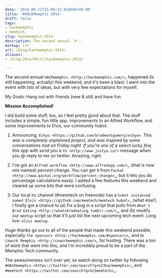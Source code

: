 ```yaml
---
date: '2014-09-21T15:09:22.018668+00:00'
title: '#HACKMemphis 2014'
draft: false
tags:
- hackmemphis
- memtech
slug: hackmemphis-2014
description: The second annual `H...
markup: rst
url: /blog/hackmemphis-2014/
aliases:
- /blog/2014/09/21/hackmemphis-2014/

---
```


The second annual `HACKmemphis <http://hackmemphis.com/>`_ happened (is still
happening, actually) this weekend, and it's been a blast.  I went into the event
with lots of ideas, but with very few expectations for myself.

My Goals: Hang out with friends (new & old) and have fun.

**Mission Accomplished!**

I did build some stuff, too, so I feel pretty good about that. The stuff includes
a simple, fun little app, improvements to an Alfred Workflow, and some
improvements to Elvis, our community hubot.

1. Announcing, `Echyo <https://github.com/bradmontgomery/echyo>`_. This was a
   completely unplanned project, and was inspired by some conversations had on
   Friday night. If you're one of a select lucky few, this app with send you a
   `Yo <http://www.justyo.co/>`_ message when you @-reply to me on twitter.
   Amazing, right.

2. I've got an `Alfred workflow <http://www.alfredapp.com/>`_ (that is now mis-named)
   *percent change*. You can get it from `Packal <http://www.packal.org/workflow/percent-change>`_, but it
   lets you do percentage calculations easily. I added a few features this weekend
   and cleared up some bits that were confusing.

3. Our local irc channel (#memtech on freenode) has a
   `hubot instanced named Elvis <https://github.com/memtech/memtech-hubot>`_
   (what else!). I finally got a chance to (a) Fix a bug in a script that pulls
   from `What's Brad Eating <http://whatsbradeating.tumblr.com/>`_, and (b) modify
   our ``meetup`` script so that it'll just list the next upcoming tech event.
   Long live: ``elvis meetup``.

*Huge thanks* go out to all of the people that made this weekend possible,
especially `the sponsors <http://hackmemphis.com/#sponsors>`_ and to
`Cowork Memphis <http://coworkmemphis.com/>`_ for hosting.
There was a ton of work that went into this, and I'm incredibly proud to be a
part of the Memphis Tech community.

The awesomeness isn't over yet, so watch along on twitter by following
`#HACKmemphis <https://twitter.com/search?q=%23hackmemphis>`_ and
`#memtech <https://twitter.com/search?q=%23memtech>`_.
